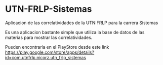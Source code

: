 # UTN-FRLP-Sistemas
Aplicacion de las correlatividades de la UTN FRLP para la carrera Sistemas

Es una aplicacion bastante simple que utiliza la base de datos de las materias para mostrar las correlatividades. 

Pueden encontrarla en el PlayStore desde este link https://play.google.com/store/apps/details?id=com.utnfrlp.nicorz.utn_frlp_sistemas
